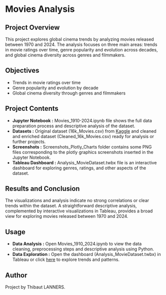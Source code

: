 # Movies Analysis

## Project Overview
This project explores global cinema trends by analyzing movies released between 1970 and 2024. The analysis focuses on three main areas: trends in movie ratings over time, genre popularity and evolution across decades, and global cinema diversity across genres and filmmakers.

## Objectives
- Trends in movie ratings over time
- Genre popularity and evolution by decade
- Global cinema diversity through genres and filmmakers

## Project Contents
- **Jupyter Notebook :** Movies_1910-2024.ipynb file shows the full data preparation process and descriptive analysis of the dataset.
- **Datasets :** Original dataset (16k_Movies.csv) from [Kaggle](https://www.kaggle.com/datasets/kashifsahil/16000-movies-1910-2024-metacritic) and cleaned and enriched dataset (Cleaned_16k_Movies.csv) ready for analysis or further projects.
- **Screenshots :** Screenshots_Plotly_Charts folder contains some PNG files corresponding to the plotly graphics screenshots inserted in the Jupyter Notebook.
- **Tableau Dashboard :** Analysis_MovieDataset.twbx file is an interactive dashboard for exploring genres, ratings, and other aspects of the dataset.

## Results and Conclusion
The visualizations and analysis indicate no strong correlations or clear trends within the dataset. A straightforward descriptive analysis, complemented by interactive visualizations in Tableau, provides a broad view for exploring movies released between 1970 and 2024.

## Usage 
- **Data Analysis :** Open Movies_1910_2024.ipynb to view the data cleaning, preprocessing steps and descriptive analysis using Python.
- **Data Exploration :** Open the dashboard (Analysis_MovieDataset.twbx) in Tableau or click [here](https://public.tableau.com/shared/6CJJQQP8N?:display_count=n&:origin=viz_share_link) to explore trends and patterns.

## Author
Project by Thibaut LANNERS.
